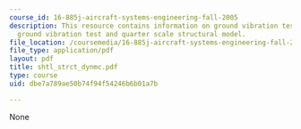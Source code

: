 ```yaml
---
course_id: 16-885j-aircraft-systems-engineering-fall-2005
description: This resource contains information on ground vibration testing, horizontal
  ground vibration test and quarter scale structural model.
file_location: /coursemedia/16-885j-aircraft-systems-engineering-fall-2005/dbe7a789ae50b74f94f54246b6b01a7b_shtl_strct_dynmc.pdf
file_type: application/pdf
layout: pdf
title: shtl_strct_dynmc.pdf
type: course
uid: dbe7a789ae50b74f94f54246b6b01a7b

---
```

None